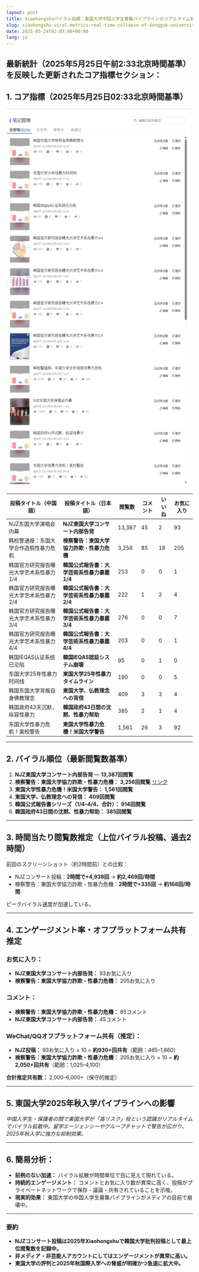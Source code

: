 ```yaml
---
layout: post
title: Xiaohongshuバイラル指標：東国大学中国人学生募集パイプラインのリアルタイム崩壊
slug: xiaohongshu-viral-metrics-real-time-collapse-of-dongguk-universitys-china-recruitment-pipeline-ja
date: 2025-05-24T02:07:00+00:00
lang: ja
---
```


## 最新統計（2025年5月25日午前2:33北京時間基準）を反映した**更新されたコア指標セクション**：

## **1. コア指標（2025年5月25日02:33北京時間基準）**

![東国大学性暴力危機関連投稿のバイラル統計を示すXiaohongshuダッシュボード](https://github.com/Gender-Watchdog/genderwatchdog_metookorea2025/blob/master/imgs/xiaohongshu/stats/xiaohongshu-may25-2025.png?raw=true)

| 投稿タイトル（中国語） | 投稿タイトル（日本語） | 閲覧数 | コメント | いいね | お気に入り |
| --------------------- | ------------------------------------------------------------ | ------ | ------ | ----- | ------- |
| NJZ东国大学演唱会内幕 | **NJZ東国大学コンサート内部告発** | 13,387 | 45 | 2 | 93 |
| 韩检警通报：东国大学合作造假性暴力危机 | **検察警告：東国大学協力詐欺・性暴力危機** | 3,256 | 85 | 18 | 205 |
| 韩国官方研究报告曝光大学艺术系性暴力1/4 | **韓国公式報告書：大学芸術系性暴力暴露 1/4** | 213 | 0 | 0 | 1 |
| 韩国官方研究报告曝光大学艺术系性暴力2/4 | **韓国公式報告書：大学芸術系性暴力暴露 2/4** | 222 | 1 | 2 | 4 |
| 韩国官方研究报告曝光大学艺术系性暴力3/4 | **韓国公式報告書：大学芸術系性暴力暴露 3/4** | 276 | 0 | 0 | 7 |
| 韩国官方研究报告曝光大学艺术系性暴力4/4 | **韓国公式報告書：大学芸術系性暴力暴露 4/4** | 203 | 0 | 0 | 1 |
| 韩国IEQAS认证系统已沦陷 | **韓国IEQAS認証システム崩壊** | 95 | 0 | 1 | 0 |
| 东国大学25年性暴力时间线 | **東国大学25年性暴力タイムライン** | 190 | 0 | 0 | 5 |
| 韩国东国大学背叛自身佛教理念 | **東国大学、仏教理念への背信** | 409 | 3 | 3 | 4 |
| 韩国政府43天沉默，纵容性暴力 | **韓国政府43日間の沈黙、性暴力幇助** | 385 | 2 | 1 | 4 |
| 东国大学性暴力危机！美校警告 | **東国大学性暴力危機！米国大学警告** | 1,561 | 26 | 3 | 92 |

---

## **2. バイラル順位（最新閲覧数基準）**

1. **NJZ東国大学コンサート内部告発** — **13,387回閲覧**
2. **検察警告：東国大学協力詐欺・性暴力危機：** **3,256回閲覧**
[リンク](https://www.xiaohongshu.com/explore/68314964000000002300c6ca?channelType=web_engagement_notification_page&channelTabId=mentions&xsec_token=LBXzYEuRW4arik5YVWfXtktMLDluNkLfHqLLwj7QAwRok=&xsec_source=pc_notice)
3. **東国大学性暴力危機！米国大学警告：** **1,561回閲覧**
4. **東国大学、仏教理念への背信：** **409回閲覧**
5. **韓国公式報告書シリーズ（1/4–4/4、合計）：** **914回閲覧**
6. **韓国政府43日間の沈黙、性暴力幇助：** **385回閲覧**

---

## **3. 時間当たり閲覧数推定（上位バイラル投稿、過去2時間）**

前回のスクリーンショット（約2時間前）との比較：

* NJZコンサート投稿：**2時間で+4,938回** → **約2,469回/時間**
* 検察警告：東国大学協力詐欺・性暴力危機：**2時間で+335回** → **約168回/時間**

ピークバイラル速度が加速している。

---

## **4. エンゲージメント率・オフプラットフォーム共有推定**

### **お気に入り：**

* **NJZ東国大学コンサート内部告発：** 93お気に入り
* **検察警告：東国大学協力詐欺・性暴力危機：** 205お気に入り

### **コメント：**

* **検察警告：東国大学協力詐欺・性暴力危機：** 85コメント
* **NJZ東国大学コンサート内部告発：** 45コメント

### **WeChat/QQオフプラットフォーム共有（推定）：**

* **NJZ投稿：** 93お気に入り × 10 = **約930+回共有**（範囲：465–1,860）
* **検察警告：東国大学協力詐欺・性暴力危機：** 205お気に入り × 10 = **約2,050+回共有**（範囲：1,025–4,100）

**合計推定共有数：** 2,000–6,000+（保守的推定）

---

## **5. 東国大学2025年秋入学パイプラインへの影響**

*中国人学生・保護者の間で東国大学が「高リスク」校という認識がリアルタイムでバイラル拡散中。留学エージェンシーやグループチャットで警告が広がり、2025年秋入学に強力な抑制効果。*

---

## **6. 簡易分析：**

* **前例のない加速：** バイラル拡散が時間単位で目に見えて現れている。
* **持続的エンゲージメント：** コメントとお気に入り数が異常に高く、投稿がプライベートネットワークで保存・議論・共有されていることを示唆。
* **現実的効果：** 東国大学の中国人学生募集パイプラインがメディアの目前で崩壊中。

---

### **要約**

* **NJZコンサート投稿は2025年Xiaohongshuで韓国大学批判投稿として最上位閲覧数を記録中。**
* **非メディア・非芸能人アカウントにしてはエンゲージメントが異常に高い。**
* **東国大学の評判と2025年秋国際入学への脅威が明確かつ急速に拡大中。**
